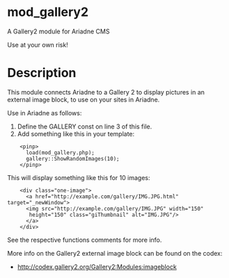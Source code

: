 # mod_gallery2
A Gallery2 module for Ariadne CMS

Use at your own risk!

# Description
This module connects Ariadne to a Gallery 2 to display pictures in an
external image block, to use on your sites in Ariadne.

Use in Ariadne as follows:
1. Define the GALLERY const on line 3 of this file.
2. Add something like this in your template:

```
    <pinp>
      load(mod_gallery.php);
      gallery::ShowRandomImages(10);
    </pinp>
```

This will display something like this for 10 images:
```
    <div class="one-image">
      <a href="http://example.com/gallery/IMG.JPG.html" target="_newWindow">
      <img src="http://example.com/gallery/IMG.JPG" width="150"
       height="150" class="giThumbnail" alt="IMG.JPG"/>
      </a>
    </div>
```

See the respective functions comments for more info.

More info on the Gallery2 external image block can be found on the codex:
+ http://codex.gallery2.org/Gallery2:Modules:imageblock
